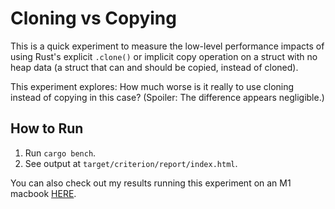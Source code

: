 # Cloning vs Copying

This is a quick experiment to measure the low-level performance impacts of using Rust's explicit `.clone()` or implicit copy operation on a struct with no heap data (a struct that can and should be copied, instead of cloned).

This experiment explores: How much worse is it really to use cloning instead of copying in this case? (Spoiler: The difference appears negligible.)

## How to Run

1. Run `cargo bench`.
2. See output at `target/criterion/report/index.html`.

You can also check out my results running this experiment on an M1 macbook [HERE](https://html-preview.github.io/?url=https://github.com/ashih42/cloning_vs_copying/blob/main/my_results/criterion/report/index.html).
